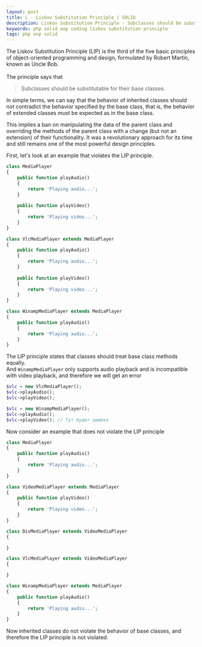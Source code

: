 ```yaml
---
layout: post
title: L - Liskov Substitution Principle | SOLID
description: Liskov Substitution Principle - Subclasses should be substitutable for their base classes.
keywords: php solid oop coding liskov substitution principle
tags: php oop solid
---
```


The Liskov Substitution Principle (LIP) is the third of the five basic principles of object-oriented programming and 
design, formulated by Robert Martin, known as Uncle Bob.
<br><br>
The principle says that
>Subclasses should be substitutable for their base classes.

In simple terms, we can say that the behavior of inherited classes should not contradict the behavior specified by the base class,
that is, the behavior of extended classes must be expected as in the base class.

This implies a ban on manipulating the data of the parent class and overriding the methods of the parent class with a change (but not an extension) of their functionality.
It was a revolutionary approach for its time and still remains one of the most powerful design principles.

First, let's look at an example that violates the LIP principle.
```php
class MediaPlayer
{
    public function playAudio()
    {
        return 'Playing audio...';
    }
    
    public function playVideo()
    {
        return 'Playing video...';
    }
}

class VlcMediaPlayer extends MediaPlayer
{
    public function playAudio()
    {
        return 'Playing audio...';
    }
    
    public function playVideo()
    {
        return 'Playing video...';
    }
}

class WinampMediaPlayer extends MediaPlayer
{
    public function playAudio()
    {
        return 'Playing audio...';
    }
}
```
The LIP principle states that classes should treat base class methods equally.
<br>
And `WinampMediaPlayer` only supports audio playback and is incompatible with video playback, and therefore we will get an error
```php
$vlc = new VlcMediaPlayer();
$vlc->playAudio();
$vlc->playVideo();

$vlc = new WinampMediaPlayer();
$vlc->playAudio();
$vlc->playVideo(); // Тут будет ошибка
```

Now consider an example that does not violate the LIP principle
```php
class MediaPlayer
{
    public function playAudio()
    {
        return 'Playing audio...';
    }
}

class VideoMediaPlayer extends MediaPlayer
{
    public function playVideo()
    {
        return 'Playing video...';
    }
}

class DivMediaPlayer extends VideoMediaPlayer
{

}

class VlcMediaPlayer extends VideoMediaPlayer
{

}

class WinampMediaPlayer extends MediaPlayer
{
    public function playAudio()
    {
        return 'Playing audio...';
    }
}
```

Now inherited classes do not violate the behavior of base classes, and therefore the LIP principle is not violated.